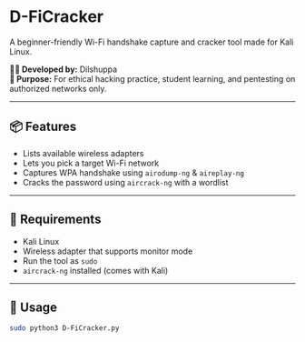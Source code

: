 # D-FiCracker

A beginner-friendly Wi-Fi handshake capture and cracker tool made for Kali Linux.

**👨‍💻 Developed by:** Dilshuppa  
**🎯 Purpose:** For ethical hacking practice, student learning, and pentesting on authorized networks only.

---

## 📦 Features

- Lists available wireless adapters
- Lets you pick a target Wi-Fi network
- Captures WPA handshake using `airodump-ng` & `aireplay-ng`
- Cracks the password using `aircrack-ng` with a wordlist

---

## 🧪 Requirements

- Kali Linux
- Wireless adapter that supports monitor mode
- Run the tool as `sudo`
- `aircrack-ng` installed (comes with Kali)

---

## 🚀 Usage

```bash
sudo python3 D-FiCracker.py
